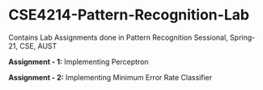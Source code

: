 # CSE4214-Pattern-Recognition-Lab
Contains Lab Assignments done in Pattern Recognition Sessional, Spring-21, CSE, AUST

**Assignment - 1:** Implementing Perceptron

**Assignment - 2:** Implementing Minimum Error Rate Classifier 
